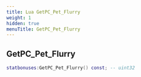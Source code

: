 ```yaml
---
title: Lua GetPC_Pet_Flurry
weight: 1
hidden: true
menuTitle: GetPC_Pet_Flurry
---
```

## GetPC_Pet_Flurry
```lua
statbonuses:GetPC_Pet_Flurry() const; -- uint32
```